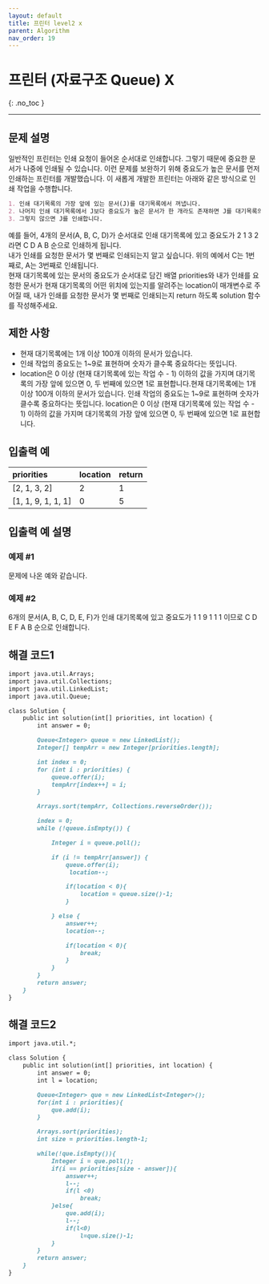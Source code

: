 ```yaml
---
layout: default
title: 프린터 level2 x
parent: Algorithm
nav_order: 19
---
```


# 프린터 (자료구조 Queue) X
{: .no_toc }

---

## 문제 설명

일반적인 프린터는 인쇄 요청이 들어온 순서대로 인쇄합니다. 그렇기 때문에 중요한 문서가 나중에 인쇄될 수 있습니다. 이런 문제를 보완하기 위해 중요도가 높은 문서를 먼저 인쇄하는 프린터를 개발했습니다. 이 새롭게 개발한 프린터는 아래와 같은 방식으로 인쇄 작업을 수행합니다.  
```markdown
1. 인쇄 대기목록의 가장 앞에 있는 문서(J)를 대기목록에서 꺼냅니다.  
2. 나머지 인쇄 대기목록에서 J보다 중요도가 높은 문서가 한 개라도 존재하면 J를 대기목록의 가장 마지막에 넣습니다.  
3. 그렇지 않으면 J를 인쇄합니다.  
```
예를 들어, 4개의 문서(A, B, C, D)가 순서대로 인쇄 대기목록에 있고 중요도가 2 1 3 2 라면 C D A B 순으로 인쇄하게 됩니다.  
내가 인쇄를 요청한 문서가 몇 번째로 인쇄되는지 알고 싶습니다. 위의 예에서 C는 1번째로, A는 3번째로 인쇄됩니다.  
현재 대기목록에 있는 문서의 중요도가 순서대로 담긴 배열 priorities와 내가 인쇄를 요청한 문서가 현재 대기목록의 어떤 위치에 있는지를 알려주는 location이 매개변수로 주어질 때, 내가 인쇄를 요청한 문서가 몇 번째로 인쇄되는지 return 하도록 solution 함수를 작성해주세요.  

## 제한 사항

* 현재 대기목록에는 1개 이상 100개 이하의 문서가 있습니다.
* 인쇄 작업의 중요도는 1~9로 표현하며 숫자가 클수록 중요하다는 뜻입니다.
* location은 0 이상 (현재 대기목록에 있는 작업 수 - 1) 이하의 값을 가지며 대기목록의 가장 앞에 있으면 0, 두 번째에 있으면 1로 표현합니다.현재 대기목록에는 1개 이상 100개 이하의 문서가 있습니다.
                                                                                       인쇄 작업의 중요도는 1~9로 표현하며 숫자가 클수록 중요하다는 뜻입니다.
                                                                                       location은 0 이상 (현재 대기목록에 있는 작업 수 - 1) 이하의 값을 가지며 대기목록의 가장 앞에 있으면 0, 두 번째에 있으면 1로 표현합니다.

## 입출력 예

| priorities          | location     | return      | 
|:--------------------|:-------------|:------------|
| [2, 1, 3, 2]        | 2            | 1           |
| [1, 1, 9, 1, 1, 1]  | 0            | 5           |

## 입출력 예 설명

### 예제 #1

문제에 나온 예와 같습니다.  

### 예제 #2

6개의 문서(A, B, C, D, E, F)가 인쇄 대기목록에 있고 중요도가 1 1 9 1 1 1 이므로 C D E F A B 순으로 인쇄합니다.  

## 해결 코드1
```markdown
import java.util.Arrays;
import java.util.Collections;
import java.util.LinkedList;
import java.util.Queue;

class Solution {
    public int solution(int[] priorities, int location) {
        int answer = 0;

        Queue<Integer> queue = new LinkedList();
        Integer[] tempArr = new Integer[priorities.length];

        int index = 0;
        for (int i : priorities) {
            queue.offer(i);
            tempArr[index++] = i;
        }

        Arrays.sort(tempArr, Collections.reverseOrder());

        index = 0;
        while (!queue.isEmpty()) {

            Integer i = queue.poll();

            if (i != tempArr[answer]) {
                queue.offer(i);
                 location--;

                if(location < 0){
                    location = queue.size()-1;
                }

            } else {
                answer++;
                location--;

                if(location < 0){
                    break;
                }
            }
        }
        return answer;
    }
}
```
## 해결 코드2
```markdown
import java.util.*;

class Solution {
    public int solution(int[] priorities, int location) {
        int answer = 0;
        int l = location;

        Queue<Integer> que = new LinkedList<Integer>();
        for(int i : priorities){
            que.add(i);
        }

        Arrays.sort(priorities);
        int size = priorities.length-1;

        while(!que.isEmpty()){
            Integer i = que.poll();
            if(i == priorities[size - answer]){
                answer++;
                l--;
                if(l <0)
                    break;
            }else{
                que.add(i);
                l--;
                if(l<0)
                    l=que.size()-1;
            }
        }
        return answer;
    }
}
```